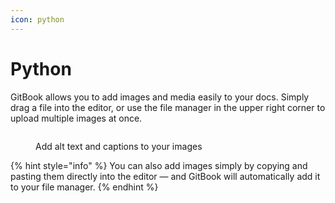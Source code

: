 ```yaml
---
icon: python
---
```


# Python

GitBook allows you to add images and media easily to your docs. Simply drag a file into the editor, or use the file manager in the upper right corner to upload multiple images at once.

<figure><img src="https://gitbookio.github.io/onboarding-template-images/images-hero.png" alt=""><figcaption><p>Add alt text and captions to your images</p></figcaption></figure>

{% hint style="info" %}
You can also add images simply by copying and pasting them directly into the editor — and GitBook will automatically add it to your file manager.
{% endhint %}
